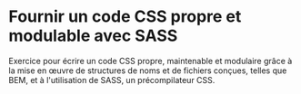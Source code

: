 # Fournir un code CSS propre et modulable avec SASS

Exercice pour écrire un code CSS propre, maintenable et modulaire grâce à la mise en œuvre de structures de noms et de fichiers conçues, telles que BEM, et à l'utilisation de SASS, un précompilateur CSS.
